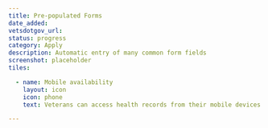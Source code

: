 ```yaml
---
title: Pre-populated Forms
date_added:
vetsdotgov_url:
status: progress
category: Apply
description: Automatic entry of many common form fields
screenshot: placeholder
tiles:

  - name: Mobile availability
    layout: icon
    icon: phone
    text: Veterans can access health records from their mobile devices

---
```

